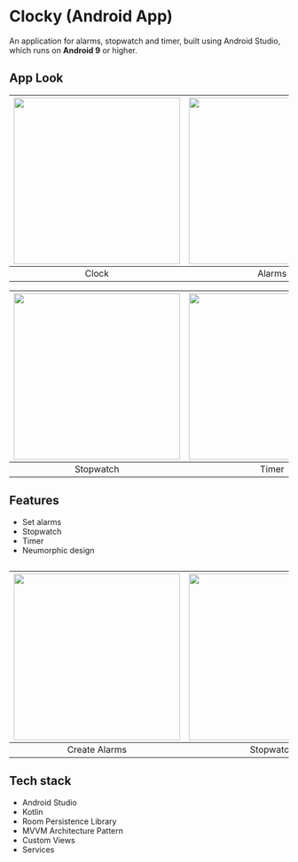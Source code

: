 
# Clocky (Android App)

An application for alarms, stopwatch and timer, built using Android Studio, which runs on **Android 9** or higher.


## App Look


| <img src="https://github.com/tanishkHada/Clocky-Android/raw/main/Screenshots/clock.PNG" width="300"> | <img src="https://github.com/tanishkHada/Clocky-Android/raw/main/Screenshots/alarm.PNG" width="300"> | 
|      :--------:       |       :-------:       |   
|        Clock          |         Alarms        |                 

| <img src="https://github.com/tanishkHada/Clocky-Android/raw/main/Screenshots/stopwatch.PNG" width="300"> | <img src="https://github.com/tanishkHada/Clocky-Android/raw/main/Screenshots/timer.PNG" width="300"> |
|      :-------:        |       :-------:       | 
|      Stopwatch        |         Timer         |    




  



## Features

- Set alarms
- Stopwatch
- Timer
- Neumorphic design



## 

| <img src="https://github.com/tanishkHada/Clocky-Android/raw/main/Screenshots/createAlarm.PNG" width="300"> | <img src="https://github.com/tanishkHada/Clocky-Android/raw/main/Screenshots/stopwatchRunning.PNG" width="300"> | <img src="https://github.com/tanishkHada/Clocky-Android/raw/main/Screenshots/timerRunning.PNG" width="300"> |     
|    :--------:       | :-------: |  :-------:  |
|    Create Alarms    | Stopwatch |    Timer    |








## Tech stack

- Android Studio
- Kotlin
- Room Persistence Library
- MVVM Architecture Pattern
- Custom Views
- Services

  







